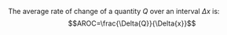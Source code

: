The average rate of change of a quantity $Q$ over an interval $\Delta{x}$ is:
$$AROC=\frac{\Delta{Q}}{\Delta{x}}$$